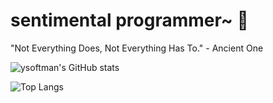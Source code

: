 # sentimental programmer~ 🤔

"Not Everything Does, Not Everything Has To." - Ancient One

![ysoftman's GitHub stats](https://github-readme-stats.vercel.app/api?username=ysoftman&show_icons=true&theme=one_dark_pro)

![Top Langs](https://github-readme-stats.vercel.app/api/top-langs/?username=anuraghazra&layout=compact&theme=one_dark_pro)

<!--
**ysoftman/ysoftman** is a ✨ _special_ ✨ repository because its `README.md` (this file) appears on your GitHub profile.

Here are some ideas to get you started:

- 🔭 I’m currently working on ...
- 🌱 I’m currently learning ...
- 👯 I’m looking to collaborate on ...
- 🤔 I’m looking for help with ...
- 💬 Ask me about ...
- 📫 How to reach me: ...
- 😄 Pronouns: ...
- ⚡ Fun fact: ...
-->
